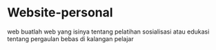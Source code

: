# Website-personal
web buatlah web yang isinya tentang pelatihan sosialisasi atau edukasi tentang pergaulan bebas di kalangan pelajar
